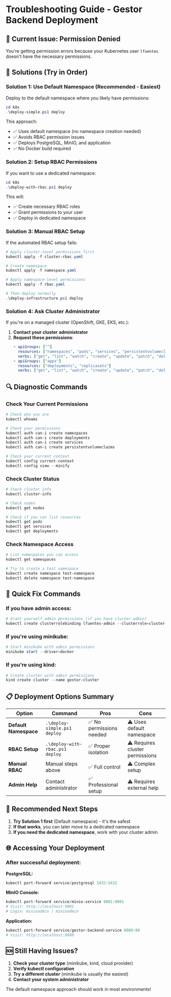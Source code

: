 # Troubleshooting Guide - Gestor Backend Deployment

## 🚨 Current Issue: Permission Denied

You're getting permission errors because your Kubernetes user `lfuentes` doesn't have the necessary permissions.

## 🔧 Solutions (Try in Order)

### Solution 1: Use Default Namespace (Recommended - Easiest)

Deploy to the default namespace where you likely have permissions:

```powershell
cd k8s
.\deploy-simple.ps1 deploy
```

This approach:
- ✅ Uses default namespace (no namespace creation needed)
- ✅ Avoids RBAC permission issues
- ✅ Deploys PostgreSQL, MinIO, and application
- ✅ No Docker build required

### Solution 2: Setup RBAC Permissions

If you want to use a dedicated namespace:

```powershell
cd k8s
.\deploy-with-rbac.ps1 deploy
```

This will:
- ✅ Create necessary RBAC roles
- ✅ Grant permissions to your user
- ✅ Deploy in dedicated namespace

### Solution 3: Manual RBAC Setup

If the automated RBAC setup fails:

```powershell
# Apply cluster-level permissions first
kubectl apply -f cluster-rbac.yaml

# Create namespace
kubectl apply -f namespace.yaml

# Apply namespace-level permissions
kubectl apply -f rbac.yaml

# Then deploy normally
.\deploy-infrastructure.ps1 deploy
```

### Solution 4: Ask Cluster Administrator

If you're on a managed cluster (OpenShift, GKE, EKS, etc.):

1. **Contact your cluster administrator**
2. **Request these permissions**:
   ```yaml
   - apiGroups: [""]
     resources: ["namespaces", "pods", "services", "persistentvolumeclaims", "secrets"]
     verbs: ["get", "list", "watch", "create", "update", "patch", "delete"]
   - apiGroups: ["apps"]
     resources: ["deployments", "replicasets"]
     verbs: ["get", "list", "watch", "create", "update", "patch", "delete"]
   ```

## 🔍 Diagnostic Commands

### Check Your Current Permissions
```powershell
# Check who you are
kubectl whoami

# Check your permissions
kubectl auth can-i create namespaces
kubectl auth can-i create deployments
kubectl auth can-i create services
kubectl auth can-i create persistentvolumeclaims

# Check your current context
kubectl config current-context
kubectl config view --minify
```

### Check Cluster Status
```powershell
# Check cluster info
kubectl cluster-info

# Check nodes
kubectl get nodes

# Check if you can list resources
kubectl get pods
kubectl get services
kubectl get deployments
```

### Check Namespace Access
```powershell
# List namespaces you can access
kubectl get namespaces

# Try to create a test namespace
kubectl create namespace test-namespace
kubectl delete namespace test-namespace
```

## 🎯 Quick Fix Commands

### If you have admin access:
```powershell
# Grant yourself admin permissions (if you have cluster-admin)
kubectl create clusterrolebinding lfuentes-admin --clusterrole=cluster-admin --user=lfuentes
```

### If you're using minikube:
```powershell
# Start minikube with admin permissions
minikube start --driver=docker
```

### If you're using kind:
```powershell
# Create cluster with admin permissions
kind create cluster --name gestor-cluster
```

## 📋 Deployment Options Summary

| Option | Command | Pros | Cons |
|--------|---------|------|------|
| **Default Namespace** | `.\deploy-simple.ps1 deploy` | ✅ No permissions needed | ⚠️ Uses default namespace |
| **RBAC Setup** | `.\deploy-with-rbac.ps1 deploy` | ✅ Proper isolation | ⚠️ Requires cluster permissions |
| **Manual RBAC** | Manual steps above | ✅ Full control | ⚠️ Complex setup |
| **Admin Help** | Contact administrator | ✅ Professional setup | ⚠️ Requires external help |

## 🚀 Recommended Next Steps

1. **Try Solution 1 first** (Default namespace) - it's the safest
2. **If that works**, you can later move to a dedicated namespace
3. **If you need the dedicated namespace**, work with your cluster admin

## 🌐 Accessing Your Deployment

### After successful deployment:

**PostgreSQL:**
```powershell
kubectl port-forward service/postgresql 5432:5432
```

**MinIO Console:**
```powershell
kubectl port-forward service/minio-service 9001:9001
# Visit: http://localhost:9001
# Login: minioadmin / minioadmin
```

**Application:**
```powershell
kubectl port-forward service/gestor-backend-service 8080:80
# Visit: http://localhost:8080
```

## 🆘 Still Having Issues?

1. **Check your cluster type** (minikube, kind, cloud provider)
2. **Verify kubectl configuration**
3. **Try a different cluster** (minikube is usually the easiest)
4. **Contact your system administrator**

The default namespace approach should work in most environments!
